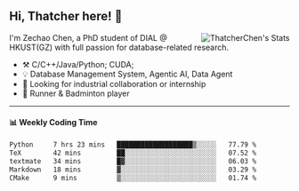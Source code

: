 ## Hi, Thatcher here! :wave:

<img align="right" src="https://github-readme-stats.vercel.app/api?username=thatcherchen&title_color=333&text_color=777" alt="ThatcherChen's Stats" >

I'm Zechao Chen, a PhD student of DIAL @ HKUST(GZ) with full passion for database-related research.

- :hammer_and_pick:  C/C++/Java/Python; CUDA;
- :bulb:  Database Management System, Agentic AI, Data Agent
- :telescope:  Looking for industrial collaboration or internship
- :seedling:  Runner & Badminton player

---

#### :bar_chart: Weekly Coding Time

<!--START_SECTION:waka-->

```txt
Python     7 hrs 23 mins   ███████████████████▒░░░░░   77.79 %
TeX        42 mins         ██░░░░░░░░░░░░░░░░░░░░░░░   07.52 %
textmate   34 mins         █▓░░░░░░░░░░░░░░░░░░░░░░░   06.03 %
Markdown   18 mins         ▓░░░░░░░░░░░░░░░░░░░░░░░░   03.29 %
CMake      9 mins          ▒░░░░░░░░░░░░░░░░░░░░░░░░   01.74 %
```

<!--END_SECTION:waka-->
